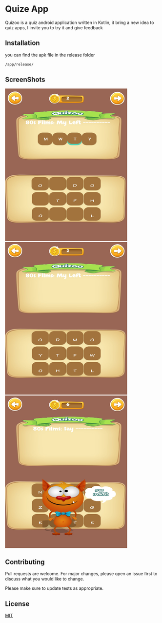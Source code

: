# Quize App

Quizoo is a quiz android application written in Kotlin, it bring a new idea to quiz apps, I invite you to try it and give feedback

## Installation

you can find the apk file in the release folder

```bash
/app/release/
```

## ScreenShots
<img src="https://github.com/DokkarRachidReda/Quiz/blob/master/ss0.jpg" width="400" height="500" />

<img src="https://github.com/DokkarRachidReda/Quiz/blob/master/ss1.jpg" width="400" height="500" />

<img src="https://github.com/DokkarRachidReda/Quiz/blob/master/ss2.jpg" width="400" height="500" />

## Contributing
Pull requests are welcome. For major changes, please open an issue first to discuss what you would like to change.

Please make sure to update tests as appropriate.

## License
[MIT](https://choosealicense.com/licenses/mit/)
